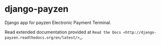 django-payzen
=============

Django app for payzen Electronic Payment Terminal.

Read extended documentation provided at `Read the Docs <http://django-payzen.readthedocs.org/en/latest/>`_.
